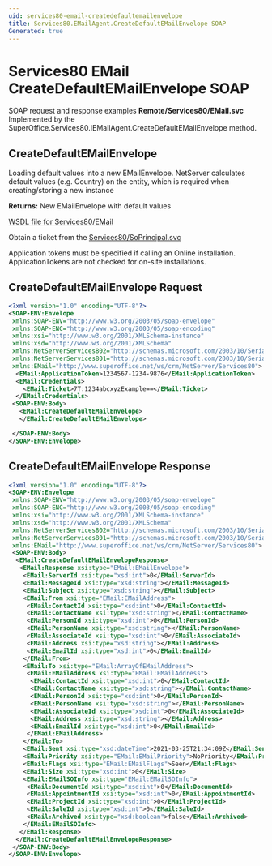 ```yaml
---
uid: services80-email-createdefaultemailenvelope
title: Services80.EMailAgent.CreateDefaultEMailEnvelope SOAP
Generated: true
---
```


# Services80 EMail CreateDefaultEMailEnvelope SOAP

SOAP request and response examples **Remote/Services80/EMail.svc**
Implemented by the <see cref="M:SuperOffice.Services80.IEMailAgent.CreateDefaultEMailEnvelope">SuperOffice.Services80.IEMailAgent.CreateDefaultEMailEnvelope</see> method.

## CreateDefaultEMailEnvelope

Loading default values into a new EMailEnvelope.
NetServer calculates default values (e.g. Country) on the entity, which is required when creating/storing a new instance


**Returns:** New EMailEnvelope with default values


[WSDL file for Services80/EMail](../Services80-EMail.md)

Obtain a ticket from the [Services80/SoPrincipal.svc](../SoPrincipal/SoPrincipal.md)

Application tokens must be specified if calling an Online installation. ApplicationTokens are not checked for on-site installations.

## CreateDefaultEMailEnvelope Request

```xml
<?xml version="1.0" encoding="UTF-8"?>
<SOAP-ENV:Envelope
 xmlns:SOAP-ENV="http://www.w3.org/2003/05/soap-envelope"
 xmlns:SOAP-ENC="http://www.w3.org/2003/05/soap-encoding"
 xmlns:xsi="http://www.w3.org/2001/XMLSchema-instance"
 xmlns:xsd="http://www.w3.org/2001/XMLSchema"
 xmlns:NetServerServices802="http://schemas.microsoft.com/2003/10/Serialization/Arrays"
 xmlns:NetServerServices801="http://schemas.microsoft.com/2003/10/Serialization/"
 xmlns:EMail="http://www.superoffice.net/ws/crm/NetServer/Services80">
  <EMail:ApplicationToken>1234567-1234-9876</EMail:ApplicationToken>
  <EMail:Credentials>
    <EMail:Ticket>7T:1234abcxyzExample==</EMail:Ticket>
  </EMail:Credentials>
 <SOAP-ENV:Body>
   <EMail:CreateDefaultEMailEnvelope>
   </EMail:CreateDefaultEMailEnvelope>

 </SOAP-ENV:Body>
</SOAP-ENV:Envelope>

```


## CreateDefaultEMailEnvelope Response

```xml
<?xml version="1.0" encoding="UTF-8"?>
<SOAP-ENV:Envelope
 xmlns:SOAP-ENV="http://www.w3.org/2003/05/soap-envelope"
 xmlns:SOAP-ENC="http://www.w3.org/2003/05/soap-encoding"
 xmlns:xsi="http://www.w3.org/2001/XMLSchema-instance"
 xmlns:xsd="http://www.w3.org/2001/XMLSchema"
 xmlns:NetServerServices802="http://schemas.microsoft.com/2003/10/Serialization/Arrays"
 xmlns:NetServerServices801="http://schemas.microsoft.com/2003/10/Serialization/"
 xmlns:EMail="http://www.superoffice.net/ws/crm/NetServer/Services80">
 <SOAP-ENV:Body>
  <EMail:CreateDefaultEMailEnvelopeResponse>
   <EMail:Response xsi:type="EMail:EMailEnvelope">
    <EMail:ServerId xsi:type="xsd:int">0</EMail:ServerId>
    <EMail:MessageId xsi:type="xsd:string"></EMail:MessageId>
    <EMail:Subject xsi:type="xsd:string"></EMail:Subject>
    <EMail:From xsi:type="EMail:EMailAddress">
     <EMail:ContactId xsi:type="xsd:int">0</EMail:ContactId>
     <EMail:ContactName xsi:type="xsd:string"></EMail:ContactName>
     <EMail:PersonId xsi:type="xsd:int">0</EMail:PersonId>
     <EMail:PersonName xsi:type="xsd:string"></EMail:PersonName>
     <EMail:AssociateId xsi:type="xsd:int">0</EMail:AssociateId>
     <EMail:Address xsi:type="xsd:string"></EMail:Address>
     <EMail:EmailId xsi:type="xsd:int">0</EMail:EmailId>
    </EMail:From>
    <EMail:To xsi:type="EMail:ArrayOfEMailAddress">
     <EMail:EMailAddress xsi:type="EMail:EMailAddress">
      <EMail:ContactId xsi:type="xsd:int">0</EMail:ContactId>
      <EMail:ContactName xsi:type="xsd:string"></EMail:ContactName>
      <EMail:PersonId xsi:type="xsd:int">0</EMail:PersonId>
      <EMail:PersonName xsi:type="xsd:string"></EMail:PersonName>
      <EMail:AssociateId xsi:type="xsd:int">0</EMail:AssociateId>
      <EMail:Address xsi:type="xsd:string"></EMail:Address>
      <EMail:EmailId xsi:type="xsd:int">0</EMail:EmailId>
     </EMail:EMailAddress>
    </EMail:To>
    <EMail:Sent xsi:type="xsd:dateTime">2021-03-25T21:34:09Z</EMail:Sent>
    <EMail:Priority xsi:type="EMail:EMailPriority">NoPriority</EMail:Priority>
    <EMail:Flags xsi:type="EMail:EMailFlags">Seen</EMail:Flags>
    <EMail:Size xsi:type="xsd:int">0</EMail:Size>
    <EMail:EMailSOInfo xsi:type="EMail:EMailSOInfo">
     <EMail:DocumentId xsi:type="xsd:int">0</EMail:DocumentId>
     <EMail:AppointmentId xsi:type="xsd:int">0</EMail:AppointmentId>
     <EMail:ProjectId xsi:type="xsd:int">0</EMail:ProjectId>
     <EMail:SaleId xsi:type="xsd:int">0</EMail:SaleId>
     <EMail:Archived xsi:type="xsd:boolean">false</EMail:Archived>
    </EMail:EMailSOInfo>
   </EMail:Response>
  </EMail:CreateDefaultEMailEnvelopeResponse>
 </SOAP-ENV:Body>
</SOAP-ENV:Envelope>

```

